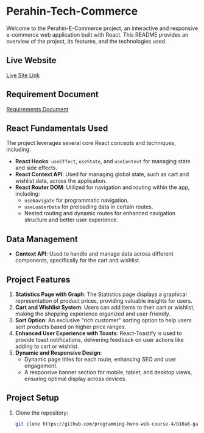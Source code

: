 # Perahin-Tech-Commerce

Welcome to the Perahin-E-Commerce project, an interactive and responsive e-commerce web application built with React. This README provides an overview of the project, its features, and the technologies used.

## Live Website
[Live Site Link](https://perahin-ecommerce.surge.sh/)  

## Requirement Document
[Requirements Document](https://github.com/programming-hero-web-course-4/b10a8-gadget-heaven-t4sn33m-s4h4t/blob/main/Requirement.pdf)  


## React Fundamentals Used
The project leverages several core React concepts and techniques, including:

- **React Hooks**: `useEffect`, `useState`, and `useContext` for managing state and side effects.
- **React Context API**: Used for managing global state, such as cart and wishlist data, across the application.
- **React Router DOM**: Utilized for navigation and routing within the app, including:
  - `useNavigate` for programmatic navigation.
  - `useLoaderData` for preloading data in certain routes.
  - Nested routing and dynamic routes for enhanced navigation structure and better user experience.

## Data Management
- **Context API**: Used to handle and manage data across different components, specifically for the cart and wishlist.

## Project Features
1. **Statistics Page with Graph**: The Statistics page displays a graphical representation of product prices, providing valuable insights for users.
2. **Cart and Wishlist System**: Users can add items to their cart or wishlist, making the shopping experience organized and user-friendly.
3. **Sort Option**: An exclusive "rich customer" sorting option to help users sort products based on higher price ranges.
4. **Enhanced User Experience with Toasts**: React-Toastify is used to provide toast notifications, delivering feedback on user actions like adding to cart or wishlist.
5. **Dynamic and Responsive Design**:
   - Dynamic page titles for each route, enhancing SEO and user engagement.
   - A responsive banner section for mobile, tablet, and desktop views, ensuring optimal display across devices.

## Project Setup
1. Clone the repository:  
   ```bash
   git clone https://github.com/programming-hero-web-course-4/b10a8-gadget-heaven-t4sn33m-s4h4t.git
